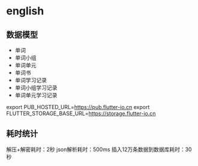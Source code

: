 # english
## 数据模型
- 单词
- 单词小组
- 单词单元
- 单词书
- 单词学习记录
- 单词小组学习记录
- 单词单元学习记录 

export PUB_HOSTED_URL=https://pub.flutter-io.cn 
export FLUTTER_STORAGE_BASE_URL=https://storage.flutter-io.cn


## 耗时统计
解压+解密耗时：2秒
json解析耗时：500ms
插入12万条数据到数据库耗时：30秒

